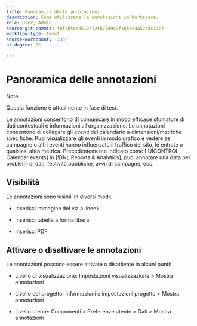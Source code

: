 ```yaml
---
title: Panoramica delle annotazioni
description: Come utilizzare le annotazioni in Workspace.
role: User, Admin
source-git-commit: f8f2b5eed5124724b7889c9f1656e4a524dc37c7
workflow-type: tm+mt
source-wordcount: '136'
ht-degree: 2%

---
```


# Panoramica delle annotazioni

>[!NOTE]
>
>Questa funzione è attualmente in fase di test.

Le annotazioni consentono di comunicare in modo efficace sfumature di dati contestuali e informazioni all’organizzazione. Le annotazioni consentono di collegare gli eventi del calendario a dimensioni/metriche specifiche. Puoi visualizzare gli eventi in modo grafico e vedere se campagne o altri eventi hanno influenzato il traffico del sito, le entrate o qualsiasi altra metrica. Precedentemente indicato come [!UICONTROL Calendar events] in [!DNL Reports & Analytics], puoi annotare una data per problemi di dati, festività pubbliche, avvii di campagne, ecc.

## Visibilità

Le annotazioni sono visibili in diversi modi:

* Inserisci immagine del viz a linee>

* Inserisci tabella a forma libera

* Inserisci PDF

## Attivare o disattivare le annotazioni

Le annotazioni possono essere attivate o disattivate in alcuni punti:

* Livello di visualizzazione: Impostazioni visualizzazione > Mostra annotazioni

* Livello del progetto: Informazioni e impostazioni progetto > Mostra annotazioni

* Livello utente: Componenti > Preferenze utente > Dati > Mostra annotazioni
